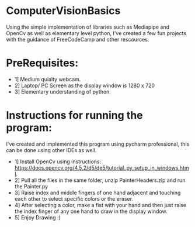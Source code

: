 # ComputerVisionBasics
Using the simple implementation of libraries such as Mediapipe and OpenCv as well as  elementary level python, I've created a few fun projects with the guidance of FreeCodeCamp and other rescources.

# PreRequisites:
* 1] Medium quialty webcam.
* 2] Laptop/ PC Screen as the display window is 1280 x 720
* 3] Elementary understanding of python.


# Instructions for running the program:
I've created and implemented this program using pycharm professional, this can be done using other IDEs as well.    
* 1] Install OpenCv using instructions: https://docs.opencv.org/4.5.2/d5/de5/tutorial_py_setup_in_windows.html.    
* 2] Pull all the files in the same folder, unzip PainterHeaders.zip and run the Painter.py  
* 3] Raise index and middle fingers of one hand adjacent and touching each other to select specific colors or the eraser.  
* 4] After selecting a color, make a fist with your hand and then just raise the index finger of any one hand to draw in the display window.   
* 5] Enjoy Drawing :)  

